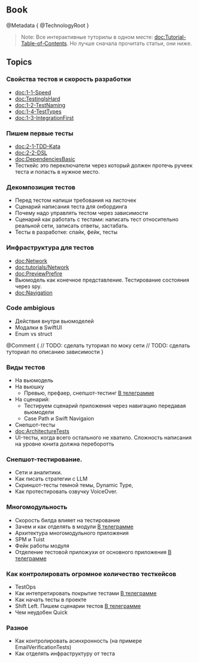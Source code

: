 # ``Book``

@Metadata {
    @TechnologyRoot
}

> Note: Все интерактивные туторилы в одном месте: <doc:Tutorial-Table-of-Contents>. Но лучше сначала прочитать статьи, они ниже.

## Topics

### Свойства тестов и скорость разработки
- <doc:1-1-Speed> 
- <doc:TestingIsHard>
- <doc:1-2-TestNaming> 
- <doc:1-4-TestTypes>
- <doc:1-3-IntegrationFirst>

### Пишем первые тесты 
- <doc:2-1-TDD-Kata>
- <doc:2-2-DSL>
- <doc:DependenciesBasic>
- Тесткейс это переключатели через который должен протечь ручеек теста и попасть в нужное место.

### Декомпозиция тестов
- Перед тестом напиши требования на листочек
- Сценарий написания теста для онбординга
- Почему надо управлять тестом через зависимости
- Сценарий как работать с тестами: написать тест относительно реальной сети, записать ответы, застабать.
- Тесты в разработке: спайк, фейк, тесты

### Инфраструктура для тестов
- <doc:Network> 
- <doc:tutorials/Network>
- <doc:PreviewPrefire>
- Вьюмодель как конечное представление. Тестирование состояния через spy. 
- <doc:Navigation>

### Code ambigious
- Действия внутри вьюмоделей
- Модалки в SwiftUI
- Enum vs struct

@Comment {
    // TODO: сделать туториал по моку сети
    // TODO: сделать туториал по описанию зависимости
}

### Виды тестов
- На вьюмодель
- На вьюшку
    - Превью, префаер, снепшот-тестинг [В телеграмме](https://t.me/RubanovMobile/843) 
- На сценарий: 
    - Тестируем сценарий приложения через навигацию передавая вьюмодели
    - Case Path и Swift Navigaion
- Снепшот-тесты
- <doc:ArchitectureTests>
- UI-тесты, когда всего остального не хватило. Сложность написания на уровне юнита должна переборотть

### Снепшот-тестирование.  
- Сети и аналитики.
- Как писать стратегии с LLM
- Скриншот-тесты темной темы, Dynamic Type, 
- Как протестировать озвучку VoiceOver.


### Многомодульность 
- Скорость билда влияет на тестирование
- Зачем и как отделять в модули [В телеграмме](https://t.me/RubanovMobile/851)
- Архитектура многомодульного приложения
- SPM и Tuist
- Фейк работы модуля
- Отделение тестовой приложухи от основного приложения [В телеграмме](https://t.me/RubanovMobile/901)

### Как контролировать огромное количество тесткейсов
- TestOps
- Как интепретировать покрытие тестами [В телеграмме](https://t.me/RubanovMobile/802)
- Как начать тесты в проекте
- Shift Left. Пишем сценарии тестов [В телеграмме](https://t.me/RubanovMobile/878)
- Чем неудобен Quick

### Разное
- Как контролировать асинхронность (на примере EmailVerificationTests)
- Как отделять инфраструктуру от теста


